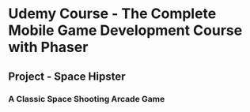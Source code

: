 # Udemy Course - The Complete Mobile Game Development Course with Phaser
## Project - Space Hipster
### A Classic Space Shooting Arcade Game
